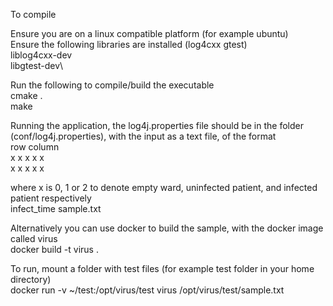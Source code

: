 To compile

Ensure you are on a linux compatible platform (for example ubuntu)\
Ensure the following libraries are installed (log4cxx gtest)\
liblog4cxx-dev\
libgtest-dev\

Run the following to compile/build the executable\
cmake .\
make

Running the application, the log4j.properties file should be in the folder (conf/log4j.properties), with the input as a text file, of the format\
row column\
x x x x x\
x x x x x

where x is 0, 1 or 2 to denote empty ward, uninfected patient, and infected patient respectively\
infect_time sample.txt

Alternatively you can use docker to build the sample, with the docker image called virus\
docker build -t virus .

To run, mount a folder with test files (for example test folder in your home directory)\
docker run -v ~/test:/opt/virus/test virus /opt/virus/test/sample.txt